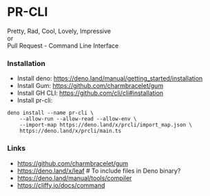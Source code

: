 # PR-CLI

Pretty, Rad, Cool, Lovely, Impressive\
or\
Pull Request - Command Line Interface

### Installation

- Install deno: https://deno.land/manual/getting_started/installation
- Install Gum: https://github.com/charmbracelet/gum
- Install GH CLI: https://github.com/cli/cli#installation
- Install pr-cli:

```shell
deno install --name pr-cli \
	--allow-run --allow-read --allow-env \
	--import-map https://deno.land/x/prcli/import_map.json \
 	https://deno.land/x/prcli/main.ts
```

### Links

- https://github.com/charmbracelet/gum
- https://deno.land/x/leaf # To include files in Deno binary?
- https://deno.land/manual/tools/compiler
- https://cliffy.io/docs/command
